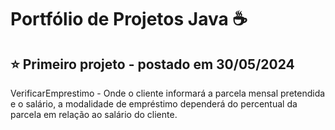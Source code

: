 # Portfólio de Projetos Java ☕

## ⭐ Primeiro projeto - postado em 30/05/2024
VerificarEmprestimo - Onde o cliente informará a parcela mensal pretendida e o salário, a modalidade de empréstimo dependerá do percentual da parcela em relação ao salário do cliente.

